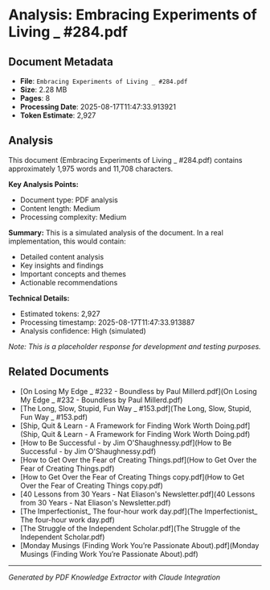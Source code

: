 # Analysis: Embracing Experiments of Living _ #284.pdf

## Document Metadata
- **File**: `Embracing Experiments of Living _ #284.pdf`
- **Size**: 2.28 MB
- **Pages**: 8
- **Processing Date**: 2025-08-17T11:47:33.913921
- **Token Estimate**: 2,927

## Analysis

This document (Embracing Experiments of Living _ #284.pdf) contains approximately 1,975 words and 11,708 characters.

**Key Analysis Points:**
- Document type: PDF analysis
- Content length: Medium
- Processing complexity: Medium

**Summary:**
This is a simulated analysis of the document. In a real implementation, this would contain:
- Detailed content analysis
- Key insights and findings
- Important concepts and themes
- Actionable recommendations

**Technical Details:**
- Estimated tokens: 2,927
- Processing timestamp: 2025-08-17T11:47:33.913887
- Analysis confidence: High (simulated)

*Note: This is a placeholder response for development and testing purposes.*

## Related Documents

- [On Losing My Edge _ #232 - Boundless by Paul Millerd.pdf](On Losing My Edge _ #232 - Boundless by Paul Millerd.pdf)
- [The Long, Slow, Stupid, Fun Way _ #153.pdf](The Long, Slow, Stupid, Fun Way _ #153.pdf)
- [Ship, Quit & Learn - A Framework for Finding Work Worth Doing.pdf](Ship, Quit & Learn - A Framework for Finding Work Worth Doing.pdf)
- [How to Be Successful - by Jim O'Shaughnessy.pdf](How to Be Successful - by Jim O'Shaughnessy.pdf)
- [How to Get Over the Fear of Creating Things.pdf](How to Get Over the Fear of Creating Things.pdf)
- [How to Get Over the Fear of Creating Things copy.pdf](How to Get Over the Fear of Creating Things copy.pdf)
- [40 Lessons from 30 Years - Nat Eliason's Newsletter.pdf](40 Lessons from 30 Years - Nat Eliason's Newsletter.pdf)
- [The Imperfectionist_ The four-hour work day.pdf](The Imperfectionist_ The four-hour work day.pdf)
- [The Struggle of the Independent Scholar.pdf](The Struggle of the Independent Scholar.pdf)
- [Monday Musings (Finding Work You’re Passionate About).pdf](Monday Musings (Finding Work You’re Passionate About).pdf)

---
*Generated by PDF Knowledge Extractor with Claude Integration*